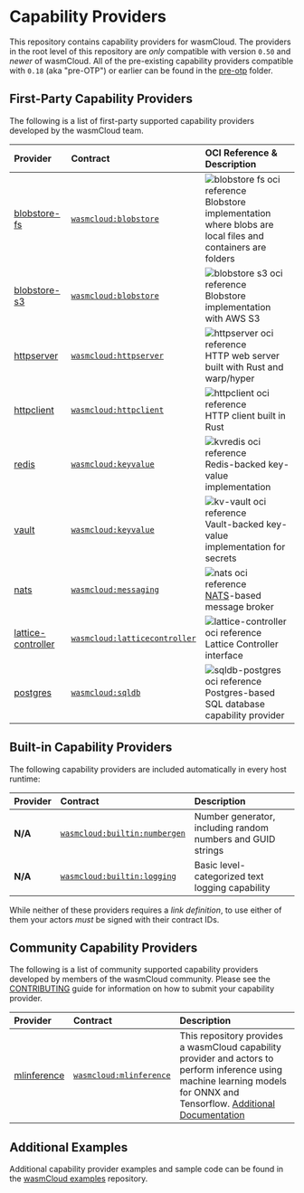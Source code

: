 # Capability Providers

This repository contains capability providers for wasmCloud. The providers
in the root level of this repository are _only_ compatible with version `0.50`
and _newer_ of wasmCloud. All of the pre-existing capability providers compatible
with `0.18` (aka "pre-OTP") or earlier can be found in the [pre-otp](./pre-otp) folder.

## First-Party Capability Providers

The following is a list of first-party supported capability providers developed by the
wasmCloud team.

| Provider                                   | Contract                                                                                              | OCI Reference & Description                                                                                                                                                                                                        |
| :----------------------------------------- | :---------------------------------------------------------------------------------------------------- | :--------------------------------------------------------------------------------------------------------------------------------------------------------------------------------------------------------------------------------- |
| [blobstore-fs](./blobstore-fs)             | [`wasmcloud:blobstore`](https://github.com/wasmCloud/interfaces/tree/main/blobstore-fs)               | <img alt='blobstore fs oci reference' src='https://img.shields.io/endpoint?url=https%3A%2F%2Fproud-bird-4896.cosmonic.io%2Fblobstore-fs' /> <br /> Blobstore implementation where blobs are local files and containers are folders |
| [blobstore-s3](./blobstore-s3)             | [`wasmcloud:blobstore`](https://github.com/wasmCloud/interfaces/tree/main/blobstore-s3)               | <img alt='blobstore s3 oci reference' src='https://img.shields.io/endpoint?url=https%3A%2F%2Fproud-bird-4896.cosmonic.io%2Fblobstore-s3' /> <br /> Blobstore implementation with AWS S3                                            |
| [httpserver](./httpserver-rs)              | [`wasmcloud:httpserver`](https://github.com/wasmCloud/interfaces/tree/main/httpserver)                | <img alt='httpserver oci reference' src='https://img.shields.io/endpoint?url=https%3A%2F%2Fproud-bird-4896.cosmonic.io%2Fhttpserver' /> <br /> HTTP web server built with Rust and warp/hyper                                      |
| [httpclient](./httpclient)                 | [`wasmcloud:httpclient`](https://github.com/wasmCloud/interfaces/tree/main/httpclient)                | <img alt='httpclient oci reference' src='https://img.shields.io/endpoint?url=https%3A%2F%2Fproud-bird-4896.cosmonic.io%2Fhttpclient' /> <br />HTTP client built in Rust                                                            |
| [redis](./kvredis)                         | [`wasmcloud:keyvalue`](https://github.com/wasmCloud/interfaces/tree/main/keyvalue)                    | <img alt='kvredis oci reference' src='https://img.shields.io/endpoint?url=https%3A%2F%2Fproud-bird-4896.cosmonic.io%2Fkvredis' /> <br /> Redis-backed key-value implementation                                                     |
| [vault](./kv-vault)                        | [`wasmcloud:keyvalue`](https://github.com/wasmCloud/interfaces/tree/main/keyvalue)                    | <img alt='kv-vault oci reference' src='https://img.shields.io/endpoint?url=https%3A%2F%2Fproud-bird-4896.cosmonic.io%2Fkv-vault' /> <br /> Vault-backed key-value implementation for secrets                                       |
| [nats](./nats)                             | [`wasmcloud:messaging`](https://github.com/wasmCloud/interfaces/tree/main/messaging)                  | <img alt='nats oci reference' src='https://img.shields.io/endpoint?url=https%3A%2F%2Fproud-bird-4896.cosmonic.io%2Fnats_messaging' /> <br />[NATS](https://nats.io)-based message broker                                           |
| [lattice-controller](./lattice-controller) | [`wasmcloud:latticecontroller`](https://github.com/wasmCloud/interfaces/tree/main/lattice-controller) | <img alt='lattice-controller oci reference' src='https://img.shields.io/endpoint?url=https%3A%2F%2Fproud-bird-4896.cosmonic.io%2Flattice-controller' /> <br /> Lattice Controller interface                                        |
| [postgres](./sqldb-postgres)               | [`wasmcloud:sqldb`](https://github.com/wasmCloud/interfaces/tree/main/sqldb)                          | <img alt='sqldb-postgres oci reference' src='https://img.shields.io/endpoint?url=https%3A%2F%2Fproud-bird-4896.cosmonic.io%2Fsqldb-postgres' /> <br /> Postgres-based SQL database capability provider                             |

## Built-in Capability Providers

The following capability providers are included automatically in every host runtime:

| Provider | Contract                                                                                     | Description                                                 |
| :------- | :------------------------------------------------------------------------------------------- | :---------------------------------------------------------- |
| **N/A**  | [`wasmcloud:builtin:numbergen`](https://github.com/wasmCloud/interfaces/tree/main/numbergen) | Number generator, including random numbers and GUID strings |
| **N/A**  | [`wasmcloud:builtin:logging`](https://github.com/wasmCloud/interfaces/tree/main/logging)     | Basic level-categorized text logging capability             |

While neither of these providers requires a _link definition_, to use either of them your actors _must_ be signed with their contract IDs.

## Community Capability Providers

The following is a list of community supported capability providers developed by members of the wasmCloud community. Please see the [CONTRIBUTING](./CONTRIBUTING.md) guide for information on how to submit your capability provider.

| Provider                                                                                       | Contract                                                                                                   | Description                                                                                                                                                                                                                 |
| :--------------------------------------------------------------------------------------------- | :--------------------------------------------------------------------------------------------------------- | :-------------------------------------------------------------------------------------------------------------------------------------------------------------------------------------------------------------------------- |
| [mlinference](https://github.com/Finfalter/wasmCloudArtefacts/tree/main/providers/mlinference) | [`wasmcloud:mlinference`](https://github.com/Finfalter/wasmCloudArtefacts/tree/main/providers/mlinference) | This repository provides a wasmCloud capability provider and actors to perform inference using machine learning models for ONNX and Tensorflow. [Additional Documentation](https://finfalter.github.io/wasmCloudArtefacts/) |

## Additional Examples

Additional capability provider examples and sample code can be found in the [wasmCloud examples](https://github.com/wasmCloud/examples) repository.

